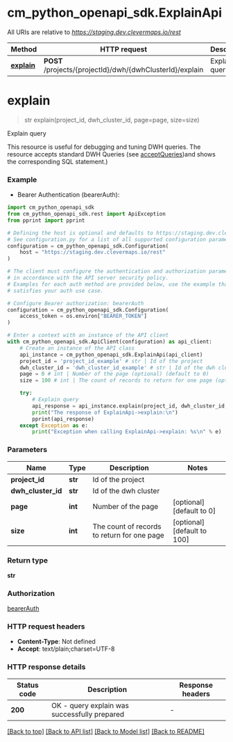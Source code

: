 # cm_python_openapi_sdk.ExplainApi

All URIs are relative to *https://staging.dev.clevermaps.io/rest*

Method | HTTP request | Description
------------- | ------------- | -------------
[**explain**](ExplainApi.md#explain) | **POST** /projects/{projectId}/dwh/{dwhClusterId}/explain | Explain query


# **explain**
> str explain(project_id, dwh_cluster_id, page=page, size=size)

Explain query

This resource is useful for debugging and tuning DWH queries. The resource accepts standard DWH Queries (see [acceptQueries](#operation/acceptQueries))and shows the corresponding SQL statement.)


### Example

* Bearer Authentication (bearerAuth):

```python
import cm_python_openapi_sdk
from cm_python_openapi_sdk.rest import ApiException
from pprint import pprint

# Defining the host is optional and defaults to https://staging.dev.clevermaps.io/rest
# See configuration.py for a list of all supported configuration parameters.
configuration = cm_python_openapi_sdk.Configuration(
    host = "https://staging.dev.clevermaps.io/rest"
)

# The client must configure the authentication and authorization parameters
# in accordance with the API server security policy.
# Examples for each auth method are provided below, use the example that
# satisfies your auth use case.

# Configure Bearer authorization: bearerAuth
configuration = cm_python_openapi_sdk.Configuration(
    access_token = os.environ["BEARER_TOKEN"]
)

# Enter a context with an instance of the API client
with cm_python_openapi_sdk.ApiClient(configuration) as api_client:
    # Create an instance of the API class
    api_instance = cm_python_openapi_sdk.ExplainApi(api_client)
    project_id = 'project_id_example' # str | Id of the project
    dwh_cluster_id = 'dwh_cluster_id_example' # str | Id of the dwh cluster
    page = 0 # int | Number of the page (optional) (default to 0)
    size = 100 # int | The count of records to return for one page (optional) (default to 100)

    try:
        # Explain query
        api_response = api_instance.explain(project_id, dwh_cluster_id, page=page, size=size)
        print("The response of ExplainApi->explain:\n")
        pprint(api_response)
    except Exception as e:
        print("Exception when calling ExplainApi->explain: %s\n" % e)
```



### Parameters


Name | Type | Description  | Notes
------------- | ------------- | ------------- | -------------
 **project_id** | **str**| Id of the project | 
 **dwh_cluster_id** | **str**| Id of the dwh cluster | 
 **page** | **int**| Number of the page | [optional] [default to 0]
 **size** | **int**| The count of records to return for one page | [optional] [default to 100]

### Return type

**str**

### Authorization

[bearerAuth](../README.md#bearerAuth)

### HTTP request headers

 - **Content-Type**: Not defined
 - **Accept**: text/plain;charset=UTF-8

### HTTP response details

| Status code | Description | Response headers |
|-------------|-------------|------------------|
**200** | OK - query explain was successfully prepared |  -  |

[[Back to top]](#) [[Back to API list]](../README.md#documentation-for-api-endpoints) [[Back to Model list]](../README.md#documentation-for-models) [[Back to README]](../README.md)

